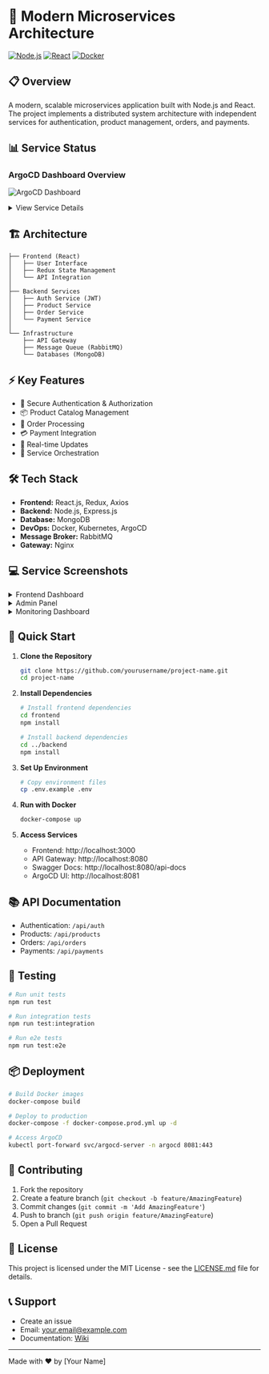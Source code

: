 # 🚀 Modern Microservices Architecture

[![Node.js](https://img.shields.io/badge/Node.js-18.x-green.svg)](https://nodejs.org/)
[![React](https://img.shields.io/badge/React-18.x-blue.svg)](https://reactjs.org/)
[![Docker](https://img.shields.io/badge/Docker-Latest-blue.svg)](https://www.docker.com/)

## 📋 Overview
A modern, scalable microservices application built with Node.js and React. The project implements a distributed system architecture with independent services for authentication, product management, orders, and payments.

## 📊 Service Status
### ArgoCD Dashboard Overview
![ArgoCD Dashboard](https://streamable.com/punaai)
<details>
<summary>View Service Details</summary>

|
 Service 
|
 Status 
|
 Health 
|
|
---------
|
--------
|
---------
|
|
 Frontend 
|
!
[
Frontend Status
](
path/to/status-badge.svg
)
|
 🟢 
|
|
 Auth Service 
|
!
[
Auth Status
](
path/to/status-badge.svg
)
|
 🟢 
|
|
 Product Service 
|
!
[
Product Status
](
path/to/status-badge.svg
)
|
 🟢 
|
|
 Order Service 
|
!
[
Order Status
](
path/to/status-badge.svg
)
|
 🟢 
|
|
 Payment Service 
|
!
[
Payment Status
](
path/to/status-badge.svg
)
|
 🟢 
|

### Service Deployments
![Service Deployments](path/to/deployments.png)
*Real-time view of service deployments and health status*

### Resource Utilization
![Resource Usage](path/to/resources.png)
*Kubernetes cluster resource utilization*

</details>

## 🏗️ Architecture
```
├── Frontend (React)
│   ├── User Interface
│   ├── Redux State Management
│   └── API Integration
│
├── Backend Services
│   ├── Auth Service (JWT)
│   ├── Product Service
│   ├── Order Service
│   └── Payment Service
│
└── Infrastructure
    ├── API Gateway
    ├── Message Queue (RabbitMQ)
    └── Databases (MongoDB)
```

## ⚡ Key Features
- 🔐 Secure Authentication & Authorization
- 📦 Product Catalog Management
- 🛒 Order Processing
- 💳 Payment Integration
- 📡 Real-time Updates
- 🔄 Service Orchestration

## 🛠️ Tech Stack
- **Frontend:** React.js, Redux, Axios
- **Backend:** Node.js, Express.js
- **Database:** MongoDB
- **DevOps:** Docker, Kubernetes, ArgoCD
- **Message Broker:** RabbitMQ
- **Gateway:** Nginx

## 💻 Service Screenshots

<details>
<summary>Frontend Dashboard</summary>

![Frontend Dashboard](path/to/frontend.png)
*Main user interface showing product catalog*
</details>

<details>
<summary>Admin Panel</summary>

![Admin Panel](path/to/admin.png)
*Administrative interface for managing services*
</details>

<details>
<summary>Monitoring Dashboard</summary>

![Monitoring](path/to/monitoring.png)
*Grafana dashboard showing service metrics*
</details>

## 🚀 Quick Start

1. **Clone the Repository**
   ```bash
   git clone https://github.com/yourusername/project-name.git
   cd project-name
   ```

2. **Install Dependencies**
   ```bash
   # Install frontend dependencies
   cd frontend
   npm install

   # Install backend dependencies
   cd ../backend
   npm install
   ```

3. **Set Up Environment**
   ```bash
   # Copy environment files
   cp .env.example .env
   ```

4. **Run with Docker**
   ```bash
   docker-compose up
   ```

5. **Access Services**
   - Frontend: http://localhost:3000
   - API Gateway: http://localhost:8080
   - Swagger Docs: http://localhost:8080/api-docs
   - ArgoCD UI: http://localhost:8081

## 📚 API Documentation
- Authentication: `/api/auth`
- Products: `/api/products`
- Orders: `/api/orders`
- Payments: `/api/payments`

## 🧪 Testing
```bash
# Run unit tests
npm run test

# Run integration tests
npm run test:integration

# Run e2e tests
npm run test:e2e
```

## 📦 Deployment
```bash
# Build Docker images
docker-compose build

# Deploy to production
docker-compose -f docker-compose.prod.yml up -d

# Access ArgoCD
kubectl port-forward svc/argocd-server -n argocd 8081:443
```

## 🤝 Contributing
1. Fork the repository
2. Create a feature branch (`git checkout -b feature/AmazingFeature`)
3. Commit changes (`git commit -m 'Add AmazingFeature'`)
4. Push to branch (`git push origin feature/AmazingFeature`)
5. Open a Pull Request

## 📄 License
This project is licensed under the MIT License - see the [LICENSE.md](LICENSE.md) file for details.

## 📞 Support
- Create an issue
- Email: your.email@example.com
- Documentation: [Wiki](link-to-wiki)

---
Made with ❤️ by [Your Name]
